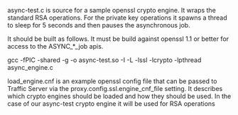 async-test.c is source for a sample openssl crypto engine.  It wraps the standard RSA operations.
For the private key operations it spawns a thread to sleep for 5 seconds and then pauses the asynchronous job.

It should be built as follows.  It must be build against openssl 1.1 or better for access to the ASYNC_*_job apis.

gcc -fPIC -shared -g -o async-test.so -I<path to openssl headers> -L<path to openssl library> -lssl -lcrypto -lpthread async_engine.c 

load_engine.cnf is an example openssl config file that can be passed to Traffic Server via the proxy.config.ssl.engine_cnf_file setting.
It describes which crypto engines should be loaded and how they should be used.  In the case of our async-test crypto engine it will be used for
RSA operations
